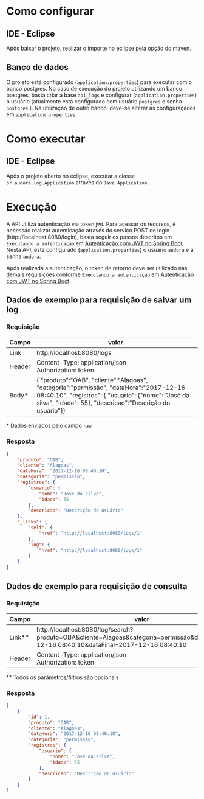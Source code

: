 # Como configurar

## IDE - Eclipse
Após baixar o projeto, realizar o importe no eclipse pela opção do maven.

## Banco de dados
O projeto está configurado (```application.properties```) para executar com o banco postgres. No caso de execução do projeto utilizando um banco postgres, basta criar a base ```api_logs``` e configurar (```application.properties```) o usuário (atualmente está configurado com usuário ```postgres``` e senha ```postgres``` ). Na utilização de outro banco, deve-se alterar as configuraçãoes em ```application.properties```.

# Como executar

## IDE - Eclipse
 Após o projeto aberto no eclipse, executar a classe ```br.audora.log.Application``` através do ```Java Application```.

# Execução
A API utiliza autenticação via token jwt. Para acessar os recursos, é necessáo realizar autenticação através do serviço POST de login (http://localhost:8080/login), basta seguir os passos descritos em ```Executando a autenticação``` em [Autenticação com JWT no Spring Boot](http://andreybleme.com/2017-04-01/autenticacao-com-jwt-no-spring-boot/). Nesta API, está configurado (```application.properties```) o usuário ```audora``` e a senha ```audora```.

Após realizada a autenticação, o token de retorno deve ser utilizado nas demais requisições conforme ```Executando a autenticação``` em [Autenticação com JWT no Spring Boot](http://andreybleme.com/2017-04-01/autenticacao-com-jwt-no-spring-boot/).

## Dados de exemplo para requisição de salvar um log

### Requisição

| Campo | valor |
| ------------- | ------------- |
| Link | http://localhost:8080/logs |
| Header | Content-Type: application/json <br> Authorization: token |
| Body* | { "produto":"OAB", "cliente":"Alagoas", "categoria":"permissão", "dataHora":"2017-12-16 08:40:10", "registros": { "usuario": {"nome": "José da silva", "idade": 55}, "descricao":"Descrição do usuário"}} |

\* Dados enviados pelo campo ```raw```
### Resposta

```json
{
    "produto": "OAB",
    "cliente": "Alagoas",
    "dataHora": "2017-12-16 08:40:10",
    "categoria": "permissão",
    "registros": {
        "usuario": {
            "nome": "José da silva",
            "idade": 55
        },
        "descricao": "Descrição do usuário"
    },
    "_links": {
        "self": {
            "href": "http://localhost:8080/logs/1"
        },
        "log": {
            "href": "http://localhost:8080/logs/1"
        }
    }
}
```

## Dados de exemplo para requisição de consulta

### Requisição

| Campo | valor |
|---------|---------|
| Link** | http://localhost:8080/log/search?produto=OBA&cliente=Alagoas&categoria=permissão&dataInicial=2017-12-16 08:40:10&dataFinal=2017-12-16 08:40:10|
| Header | Content-Type: application/json <br> Authorization: token |

\** Todos os parâmetros/filtros são opcionais

### Resposta

```json
[
    {
        "id": 1,
        "produto": "OAB",
        "cliente": "Alagoas",
        "dataHora": "2017-12-16 08:40:10",
        "categoria": "permissão",
        "registros": {
            "usuario": {
                "nome": "José da silva",
                "idade": 55
            },
            "descricao": "Descrição do usuário"
        }
    }
]
```
